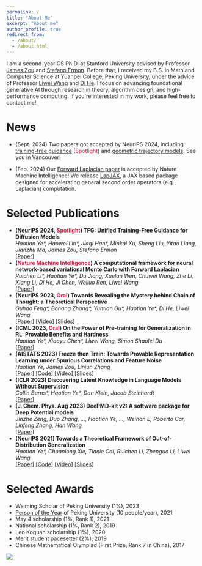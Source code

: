```yaml
---
permalink: /
title: "About Me"
excerpt: "About me"
author_profile: true
redirect_from: 
  - /about/
  - /about.html
---
```


I am a second-year CS Ph.D. at Stanford University advised by Professor [James Zou](https://www.james-zou.com/) and [Stefano Ermon](https://cs.stanford.edu/~ermon/). Before that, I received my B.S. in Math and Computer Science at Yuanpei College, Peking University, under the advice of Professor [Liwei Wang](http://www.liweiwang-pku.com/) and [Di He](https://dihe-pku.github.io/). 
I focus on advancing foundational generative AI through research in theory, algorithm design, and high-performance computing. If you're interested in my work, please feel free to contact me!

News
======
- (Sept. 2024) Two papers got accepted by NeurIPS 2024, including [training-free guidance](https://arxiv.org/abs/2409.15761) (<font color="#DC143C">Spotlight</font>) and [geometric trajectory models](https://arxiv.org/abs/2410.13027). See you in Vancouver!
<!-- - (May. 2024) Three papers got accepted by ICML 2024, inclduing [LLM selection](https://arxiv.org/abs/2402.02314), [in-context vectors](https://arxiv.org/abs/2311.06668), and [monitoring AI usage in peer reviews](https://arxiv.org/pdf/2403.07183). See you in Vienna! -->
- (Feb. 2024) Our [Forward Laplacian paper](https://www.nature.com/articles/s42256-024-00794-x) is accepted by Nature Machine Intelligence! We release [LapJAX](https://github.com/YWolfeee/lapjax), a JAX based package designed for accelerating general second order operators (e.g., Laplacian) computation.

Selected Publications
======
- **(NeurIPS 2024, <font color="#DC143C">Spotlight</font>) TFG: Unified Training-Free Guidance for Diffusion Models**
  <br/>
  _Haotian Ye\*, Haowei Lin\*, Jiaqi Han\*, Minkai Xu, Sheng Liu, Yitao Liang, Jianzhu Ma, James Zou, Stefano Ermon_
  <br/>
  [[Paper](https://arxiv.org/abs/2409.15761)]
- **(<font color="#DC143C">Nature Machine Intelligence</font>) A computational framework for neural network-based variational Monte Carlo with Forward Laplacian**
  <br/>
  _Ruichen Li\*, Haotian Ye\*, Du Jiang, Xuelan Wen, Chuwei Wang, Zhe Li, Xiang Li, Di He, Ji Chen, Weiluo Ren, Liwei Wang_
  <br/>
  [[Paper](https://www.nature.com/articles/s42256-024-00794-x)]
- **(NeurIPS 2023, <font color="#DC143C">Oral</font>) Towards Revealing the Mystery behind Chain of Thought: a Theoretical Perspective**
  <br/>
  _Guhao Feng\*, Bohang Zhang\*, Yuntian Gu\*, Haotian Ye\*, Di He, Liwei Wang_
  <br/>
  [[Paper](https://arxiv.org/abs/2305.15408)]
  [[Video](https://youtu.be/nOIRuVluCyE)]
  [[Slides](https://haotianye.com/files/NeurIPS23/Slides_NeurIPS23_CoT.pdf)]
- **(ICML 2023, <font color="#DC143C">Oral</font>) On the Power of Pre-training for Generalization in RL: Provable Benefits and Hardness**
  <br/>
  _Haotian Ye\*, Xiaoyu Chen\*, Liwei Wang, Simon Shaolei Du_
  <br/>
  [[Paper](https://arxiv.org/abs/2210.10464)]
- **(AISTATS 2023) Freeze then Train: Towards Provable Representation Learning under Spurious Correlations and Feature Noise**
  <br/>
  _Haotian Ye, James Zou, Linjun Zhang_
  <br/>
  [[Paper](https://arxiv.org/abs/2210.11075)]
  [[Code](https://github.com/YWolfeee/Freeze-Then-Train)]
  [[Video](https://www.youtube.com/watch?v=K9evpKADRpk)]
  [[Slides](https://haotianye.com/files/AISTATS23/slides_AISTATS23_FTT.pdf)]
- **(ICLR 2023) Discovering Latent Knowledge in Language Models Without Supervision**
  <br/>
  _Collin Burns\*, Haotian Ye\*, Dan Klein, Jacob Steinhardt_
  <br/>
  [[Paper](https://arxiv.org/abs/2212.03827)]
- **(J. Chem. Phys. Aug 2023) DeePMD-kit v2: A software package for Deep Potential models**
  <br/>
  _Jinzhe Zeng, Duo Zhang, ..., Haotian Ye, ..., Weinan E, Roberto Car, Linfeng Zhang, Han Wang_
  <br/>
  [[Paper](https://doi.org/10.1063/5.0155600)]
- **(NeurIPS 2021) Towards a Theoretical Framework of Out-of-Distribution Generalization**
  <br/>
  _Haotian Ye\*, Chuanlong Xie, Tianle Cai, Ruichen Li, Zhenguo Li, Liwei Wang_
  <br/>
  [[Paper](https://arxiv.org/abs/2106.04496)]
  [[Code](https://github.com/YWolfeee/DomainBed)]
  [[Video](https://slideslive.com/38967497/towards-a-theoretical-framework-of-outofdistribution-generalization?ref=recommended)]
  [[Slides](http://haotianye.com/files/NeurIPS21/slides_NeurIPS21_OOD.pdf)]


Selected Awards
======
- Weiming Scholar of Peking University (1%), 2023
- [Person of the Year](http://m.cyol.com/gb/articles/2021-12/28/content_XM2l5spYg.html) of Peking University (10 people/year), 2021
- May 4 scholarship (1%, Rank 1), 2021
- National scholarship (1%, Rank 2), 2019
- Leo Koguan scholarship (1%), 2020
- Merit student pacesetter (2%), 2019
- Chinese Mathematical Olympiad (First Prize, Rank 7 in China), 2017

<a href='https://clustrmaps.com/site/1bpcz'  title='Visit tracker'><img src='//clustrmaps.com/map_v2.png?cl=ffffff&w=600&t=tt&d=H_rmQ74PzdkUNlANtUmgRXjPSpOOYZFUaRnZHpKaXyE'/></a>
